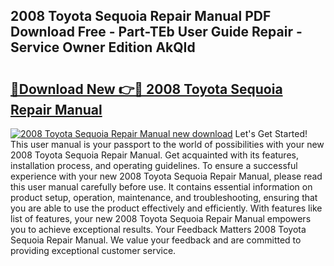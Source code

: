 ## 2008 Toyota Sequoia Repair Manual PDF Download Free - Part-TEb User Guide Repair - Service Owner Edition AkQId

# <h2><a href="http://bc43542.oget.top/?id=2008+Toyota+Sequoia+Repair+Manual">🔗Download New 👉🔴 2008 Toyota Sequoia Repair Manual</a></h2>

[![2008 Toyota Sequoia Repair Manual new download](https://i.imgur.com/5g1atiW.png)](http://bc43542.oget.top/?id=2008+Toyota+Sequoia+Repair+Manual)
Let's Get Started! This user manual is your passport to the world of possibilities with your new 2008 Toyota Sequoia Repair Manual. Get acquainted with its features, installation process, and operating guidelines. To ensure a successful experience with your new 2008 Toyota Sequoia Repair Manual, please read this user manual carefully before use. It contains essential information on product setup, operation, maintenance, and troubleshooting, ensuring that you are able to use the product effectively and efficiently. With features like list of features, your new 2008 Toyota Sequoia Repair Manual empowers you to achieve exceptional results. Your Feedback Matters 2008 Toyota Sequoia Repair Manual. We value your feedback and are committed to providing exceptional customer service.
